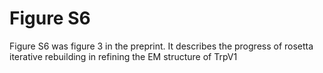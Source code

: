 # Figure S6

Figure S6 was figure 3 in the preprint. It describes the progress of rosetta iterative rebuilding in refining the EM structure of TrpV1